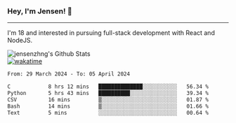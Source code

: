 ### Hey, I'm Jensen! 👋

---

I'm 18 and interested in pursuing full-stack development with React and NodeJS.

![jensenzhng's Github Stats](https://github-readme-stats.vercel.app/api?username=jensenzhng&theme=dark&show_icons=true&count_private=true)
<br />
[![wakatime](https://wakatime.com/badge/user/cbfc263d-3611-4e36-8278-8fad45fe3f62.svg)](https://wakatime.com/@cbfc263d-3611-4e36-8278-8fad45fe3f62)

<!--START_SECTION:waka-->

```txt
From: 29 March 2024 - To: 05 April 2024

C            8 hrs 12 mins   ██████████████░░░░░░░░░░░   56.34 %
Python       5 hrs 43 mins   ██████████░░░░░░░░░░░░░░░   39.34 %
CSV          16 mins         ▒░░░░░░░░░░░░░░░░░░░░░░░░   01.87 %
Bash         14 mins         ▒░░░░░░░░░░░░░░░░░░░░░░░░   01.66 %
Text         5 mins          ░░░░░░░░░░░░░░░░░░░░░░░░░   00.64 %
```

<!--END_SECTION:waka-->
